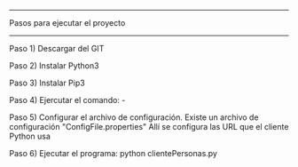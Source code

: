 
********************************************
Pasos para ejecutar el proyecto
********************************************

Paso 1) Descargar del GIT

Paso 2) Instalar Python3

Paso 3) Instalar Pip3

Paso 4) Ejercutar el comando:
    -

Paso 5) Configurar el archivo de configuración.
Existe un archivo de configuración "ConfigFile.properties"
Allí se configura las URL que el cliente Python usa

Paso 6) Ejecutar el programa:
    python clientePersonas.py